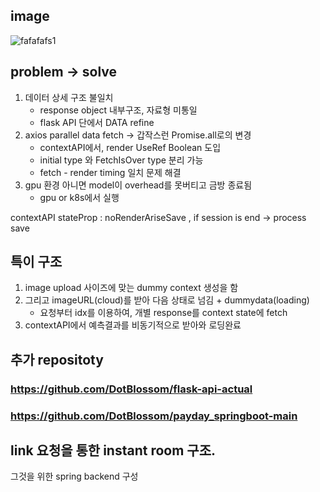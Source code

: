 ## image
![fafafafs1](https://github.com/user-attachments/assets/59b7e007-c589-476b-b63d-fe2ae4847427)

## problem -> solve
  1. 데이터 상세 구조 불일치
      - response object 내부구조, 자료형 미통일
      - flask API 단에서 DATA refine 
  2. axios parallel data fetch -> 갑작스런 Promise.all로의 변경
      - contextAPI에서, render UseRef Boolean 도입
      - initial type 와 FetchIsOver type 분리 가능
      - fetch - render timing 일치 문제 해결
  3. gpu 환경 아니면 model이 overhead를 못버티고 금방 종료됨
      - gpu or k8s에서 실행
  
contextAPI stateProp : noRenderAriseSave , if session is end -> process save

## 특이 구조
  1. image upload 사이즈에 맞는 dummy context 생성을 함
  2. 그리고 imageURL(cloud)를 받아 다음 상태로 넘김 + dummydata(loading)
      - 요청부터 idx를 이용하여, 개별 response를 context state에 fetch
  3. contextAPI에서 예측결과를 비동기적으로 받아와 로딩완료


## 추가 repositoty
### https://github.com/DotBlossom/flask-api-actual
### https://github.com/DotBlossom/payday_springboot-main

## link 요청을 통한 instant room 구조.
그것을 위한 spring backend 구성
